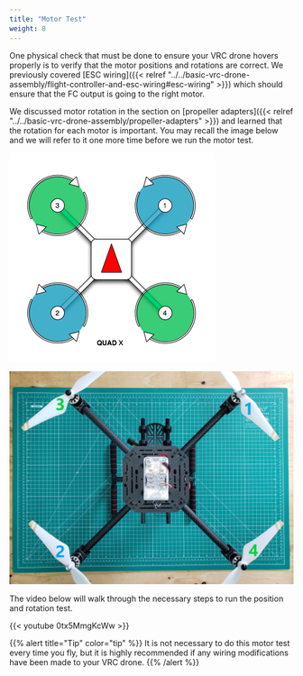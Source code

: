 ```yaml
---
title: "Motor Test"
weight: 8
---
```


One physical check that must be done to ensure your VRC drone hovers properly
is to verify that the motor positions and rotations are correct. We previously covered
[ESC wiring]({{< relref "../../basic-vrc-drone-assembly/flight-controller-and-esc-wiring#esc-wiring" >}})
which should ensure that the FC output is going to the right motor.

We discussed motor rotation in the section on
[propeller adapters]({{< relref "../../basic-vrc-drone-assembly/propeller-adapters" >}})
and learned that the rotation for each motor is important. You may recall the
image below and we will refer to it one more time before we run the motor test.

![Motor position and rotation diagram](px4_motor_order.png)

![Motor positions and propellers installed with the nose of the VRC drone pointed forward](all_propellers_mounted.jpg)

The video below will walk through the necessary steps to run the
position and rotation test.

{{< youtube 0tx5MmgKcWw >}}

{{% alert title="Tip" color="tip" %}}
It is not necessary to do this motor test every time you fly,
but it is highly recommended if any wiring modifications have been
made to your VRC drone.
{{% /alert %}}
